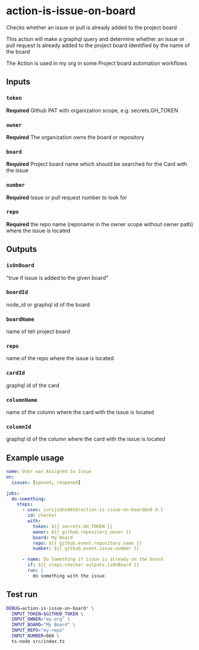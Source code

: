 # action-is-issue-on-board

Checks whether an issue or pull is already added to the project board

This action will make a graphql query and determine whether an issue or pull request
Is already added to the project board identified by the name of the board

The Action is used in my org in some Project board automation workflows

## Inputs

### `token`

**Required** Github PAT with organization scope, e.g. secrets.GH_TOKEN

### `owner`

**Required** The organization owns the board or repository

### `board`

**Required** Project board name which should be searched for the Card with the issue

### `number`

**Required** Issue or pull request number to look for

### `repo`

**Required** the repo name (reponame in the owner scope without owner path)
where the issue is located

## Outputs

### `isOnBoard`

"true if issue is added to the given board"

### `boardId`

node_id or graphql id of the board

### `boardName`

name of teh project board

### `repo`

name of the repo where the issue is located

### `cardId`

graphql id of the card

### `columnName`

name of the column where the card with the issue is located

### `columnId`

graphql id of the column where the card with the issue is located

## Example usage

```yaml
name: User was Assigned to Issue
on:
  issues: [opened, reopened]

jobs:
  do-something:
    steps:
      - uses: jurijzahn8019/action-is-issue-on-board@v0.0.1
        id: checker
        with:
          token: ${{ secrets.GH_TOKEN }}
          owner: ${{ github.repository_owner }}
          board: My Board
          repo: ${{ github.event.repository.name }}
          number: ${{ github.event.issue.number }}

      - name: Do Something if issue is already on the board
        if: ${{ steps.checker.outputs.isOnBoard }}
        run: |
          do something with the issue
```

## Test run

```bash
DEBUG=action-is-issue-on-board* \
  INPUT_TOKEN=$GITHUB_TOKEN \
  INPUT_OWNER="my-org" \
  INPUT_BOARD="My Board" \
  INPUT_REPO="my-repo"
  INPUT_NUMBER=666 \
  ts-node src/index.ts
```
